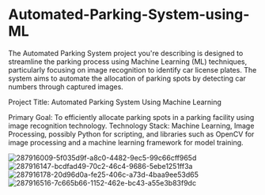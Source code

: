 # Automated-Parking-System-using-ML
The Automated Parking System project you're describing is designed to streamline the parking process using Machine Learning (ML) techniques, particularly focusing on image recognition to identify car license plates. The system aims to automate the allocation of parking spots by detecting car numbers through captured images.

Project Title: Automated Parking System Using Machine Learning

Primary Goal: To efficiently allocate parking spots in a parking facility using image recognition technology. Technology Stack: Machine Learning, Image Processing, possibly Python for scripting, and libraries such as OpenCV for image processing and a machine learning framework for model training.

![287916009-5f035d9f-a8c0-4482-9ec5-99c66cff965d](https://github.com/mrboombastic69/Automated-Parking-System-using-ML/assets/84569063/9e267ad1-0279-4906-a482-ab6bc0657245)
![287916147-bcdfad49-70c2-46c4-9686-5ebe1251ff3a](https://github.com/mrboombastic69/Automated-Parking-System-using-ML/assets/84569063/e487e70f-208c-4bf1-824e-b09960999813)
![287916178-20d96d0a-fe25-406c-a73d-4baa9ee53d65](https://github.com/mrboombastic69/Automated-Parking-System-using-ML/assets/84569063/256a5380-6c3a-485d-ace0-85bca66d3a01)
![287916516-7c665b66-1152-462e-bc43-a55e3b83f9dc](https://github.com/mrboombastic69/Automated-Parking-System-using-ML/assets/84569063/ce64cdbc-0e9b-46dc-876a-84026b0d9e60)
